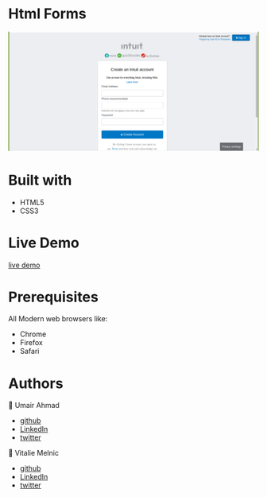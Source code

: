 # Html Forms


![Image description](https://raw.githubusercontent.com/vmwhoami/HTML-Forms/working-branch/resources/screenshot.png)



# Built with #
 - HTML5 
  - CSS3 


# Live Demo #
[live demo](https://stoic-brown-66eb99.netlify.app/)


 # Prerequisites #
 All Modern web browsers like:
- Chrome 
- Firefox
 - Safari



 # Authors # 


👤 Umair Ahmad
 - [github](https://github.com/UmairAhmad125)
 - [LinkedIn](https://www.linkedin.com/in/umair-ahmad-b5a89015a/)
 - [twitter](https://twitter.com/umairahmadDP)   


👤 Vitalie Melnic
- [github](https://github.com/vmwhoami)
- [LinkedIn](https://www.linkedin.com/in/vitalie-melnic-5802198a/)
- [twitter](https://twitter.com/vmwhoami)